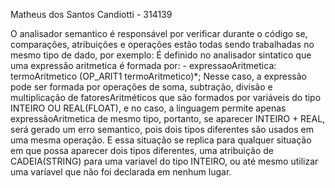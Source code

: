 Matheus dos Santos Candiotti - 314139

O analisador semantico é responsável por verificar durante o código se, comparações, atribuições e operações estão todas sendo trabalhadas no mesmo tipo de dado, por exemplo:
	É definido no analisador sintatico que uma expressão aritmetica é formada por:
	- expressaoAritmetica: termoAritmetico (OP_ARIT1 termoAritmetico)*;
Nesse caso, a expressão pode ser formada por operações de soma, subtração, divisão e multiplicação de fatoresAritméticos que são formados por variáveis do tipo INTEIRO OU REAL(FLOAT), e no caso, a linguagem permite apenas expressãoAritmetica de mesmo tipo, portanto, se aparecer INTEIRO + REAL, será gerado um erro semantico, pois dois tipos diferentes são usados em uma mesma operação.
E essa situação se replica para qualquer situação em que possa aparecer dois tipos diferentes, uma atribuição de CADEIA(STRING) para uma variavel do tipo INTEIRO, ou até mesmo utilizar uma varíavel que não foi declarada em nenhum lugar.	
	
